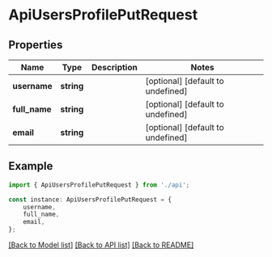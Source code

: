 # ApiUsersProfilePutRequest


## Properties

Name | Type | Description | Notes
------------ | ------------- | ------------- | -------------
**username** | **string** |  | [optional] [default to undefined]
**full_name** | **string** |  | [optional] [default to undefined]
**email** | **string** |  | [optional] [default to undefined]

## Example

```typescript
import { ApiUsersProfilePutRequest } from './api';

const instance: ApiUsersProfilePutRequest = {
    username,
    full_name,
    email,
};
```

[[Back to Model list]](../README.md#documentation-for-models) [[Back to API list]](../README.md#documentation-for-api-endpoints) [[Back to README]](../README.md)
